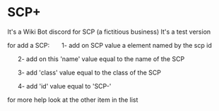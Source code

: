 # SCP+

It's a Wiki Bot discord for SCP (a fictitious business)
It's a test version

for add a SCP:
&nbsp;&nbsp;&nbsp;&nbsp;&nbsp;&nbsp;1- add on SCP value a element named by the scp id
  
&nbsp;&nbsp;&nbsp;&nbsp;&nbsp;&nbsp;2- add on this 'name' value equal to the name of the SCP
  
&nbsp;&nbsp;&nbsp;&nbsp;&nbsp;&nbsp;3- add 'class' value equal to the class of the SCP
  
&nbsp;&nbsp;&nbsp;&nbsp;&nbsp;&nbsp;4- add 'id' value equal to 'SCP-<id of SCP>'

for more help look at the other item in the list
